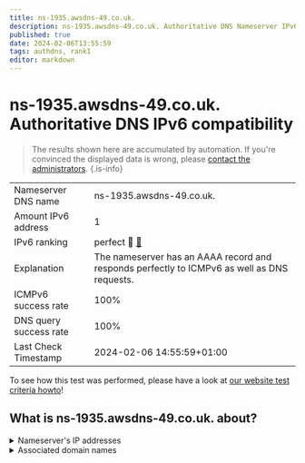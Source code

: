 ```yaml
---
title: ns-1935.awsdns-49.co.uk.
description: ns-1935.awsdns-49.co.uk. Authoritative DNS Nameserver IPv6 compatibility
published: true
date: 2024-02-06T13:55:59
tags: authdns, rank1
editor: markdown
---
```


# ns-1935.awsdns-49.co.uk. Authoritative DNS IPv6 compatibility

> The results shown here are accumulated by automation. If you're convinced the displayed data is wrong, please [contact the administrators](/howto/chat). 
{.is-info}




|   |   |
| - | - |
| Nameserver DNS name | ns-1935.awsdns-49.co.uk.
| Amount IPv6 address | 1
| IPv6 ranking | perfect :1st_place_medal: [🔗](/howto/ranking) |
| Explanation | The nameserver has an AAAA record and responds perfectly to ICMPv6 as well as DNS requests. |
| ICMPv6 success rate | 100%|
| DNS query success rate | 100% |
| Last Check Timestamp | 2024-02-06 14:55:59+01:00 |

To see how this test was performed, please have a look at [our website test criteria howto](/howto/testcriteria/authdns)!


## What is ns-1935.awsdns-49.co.uk. about?




<details>
<summary>Nameserver's IP addresses</summary>

2600:9000:5307:8f00::1

</details>



<details>
<summary>Associated domain names</summary>

deezer.com

</details>

